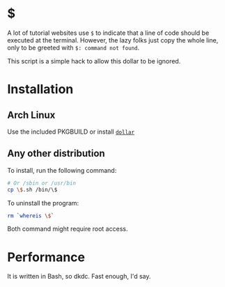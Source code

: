 # $

A lot of tutorial websites use `$` to indicate that a line of code should be executed at the terminal. However, the lazy folks just copy the whole line, only to be greeted with `$: command not found`.

This script is a simple hack to allow this dollar to be ignored.

# Installation

## Arch Linux

Use the included PKGBUILD or install [`dollar`](https://aur.archlinux.org/packages/dollar)

## Any other distribution

To install, run the following command:

```bash
# Or /sbin or /usr/bin
cp \$.sh /bin/\$
```

To uninstall the program:

```bash
rm `whereis \$`
```

Both command might require root access.

# Performance

It is written in Bash, so dkdc. Fast enough, I'd say. 
